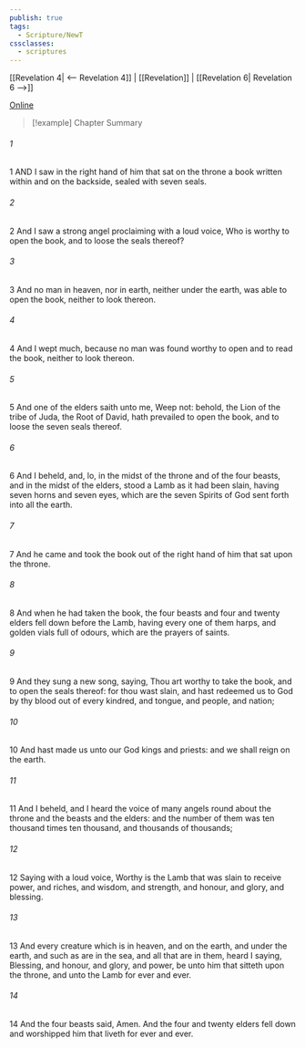 ```yaml
---
publish: true
tags:
  - Scripture/NewT
cssclasses:
  - scriptures
---
```

[[Revelation 4| <-- Revelation 4]] | [[Revelation]] | [[Revelation 6| Revelation 6 -->]]

[Online](https://churchofjesuschrist.org/study/scriptures/nt/rev/5?lang=eng)

>[!example] Chapter Summary
>
###### 1
1 AND I saw in the right hand of him that sat on the throne a book written within and on the backside, sealed with seven seals.
###### 2
2 And I saw a strong angel proclaiming with a loud voice, Who is worthy to open the book, and to loose the seals thereof?
###### 3
3 And no man in heaven, nor in earth, neither under the earth, was able to open the book, neither to look thereon.
###### 4
4 And I wept much, because no man was found worthy to open and to read the book, neither to look thereon.
###### 5
5 And one of the elders saith unto me, Weep not: behold, the Lion of the tribe of Juda, the Root of David, hath prevailed to open the book, and to loose the seven seals thereof.
###### 6
6 And I beheld, and, lo, in the midst of the throne and of the four beasts, and in the midst of the elders, stood a Lamb as it had been slain, having seven horns and seven eyes, which are the seven Spirits of God sent forth into all the earth.
###### 7
7 And he came and took the book out of the right hand of him that sat upon the throne.
###### 8
8 And when he had taken the book, the four beasts and four and twenty elders fell down before the Lamb, having every one of them harps, and golden vials full of odours, which are the prayers of saints.
###### 9
9 And they sung a new song, saying, Thou art worthy to take the book, and to open the seals thereof: for thou wast slain, and hast redeemed us to God by thy blood out of every kindred, and tongue, and people, and nation;
###### 10
10 And hast made us unto our God kings and priests: and we shall reign on the earth.
###### 11
11 And I beheld, and I heard the voice of many angels round about the throne and the beasts and the elders: and the number of them was ten thousand times ten thousand, and thousands of thousands;
###### 12
12 Saying with a loud voice, Worthy is the Lamb that was slain to receive power, and riches, and wisdom, and strength, and honour, and glory, and blessing.
###### 13
13 And every creature which is in heaven, and on the earth, and under the earth, and such as are in the sea, and all that are in them, heard I saying, Blessing, and honour, and glory, and power, be unto him that sitteth upon the throne, and unto the Lamb for ever and ever.
###### 14
14 And the four beasts said, Amen. And the four and twenty elders fell down and worshipped him that liveth for ever and ever.



